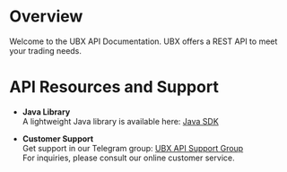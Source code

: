 # Overview <!-- {docsify-ignore-all} -->

Welcome to the UBX API Documentation. UBX offers a REST API to meet your trading needs.

# API Resources and Support

- **Java Library**  
  A lightweight Java library is available here: [Java SDK](https://github.com/ubitex/api-ubitex.com)

- **Customer Support**  
  Get support in our Telegram group: [UBX API Support Group](https://t.me/UBX_Official)  
  For inquiries, please consult our online customer service.